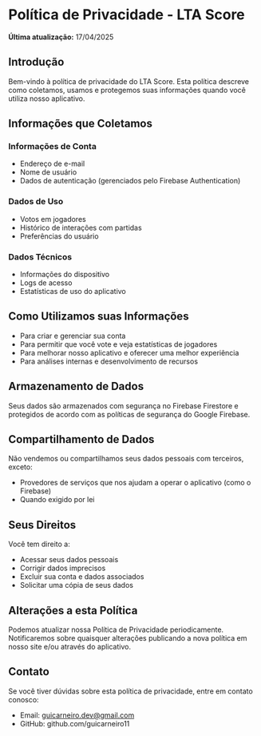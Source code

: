 # Política de Privacidade - LTA Score

**Última atualização:** 17/04/2025

## Introdução

Bem-vindo à política de privacidade do LTA Score. Esta política descreve como coletamos, usamos e protegemos suas informações quando você utiliza nosso aplicativo.

## Informações que Coletamos

### Informações de Conta
- Endereço de e-mail
- Nome de usuário
- Dados de autenticação (gerenciados pelo Firebase Authentication)

### Dados de Uso
- Votos em jogadores
- Histórico de interações com partidas
- Preferências do usuário

### Dados Técnicos
- Informações do dispositivo
- Logs de acesso
- Estatísticas de uso do aplicativo

## Como Utilizamos suas Informações

- Para criar e gerenciar sua conta
- Para permitir que você vote e veja estatísticas de jogadores
- Para melhorar nosso aplicativo e oferecer uma melhor experiência
- Para análises internas e desenvolvimento de recursos

## Armazenamento de Dados

Seus dados são armazenados com segurança no Firebase Firestore e protegidos de acordo com as políticas de segurança do Google Firebase.

## Compartilhamento de Dados

Não vendemos ou compartilhamos seus dados pessoais com terceiros, exceto:
- Provedores de serviços que nos ajudam a operar o aplicativo (como o Firebase)
- Quando exigido por lei

## Seus Direitos

Você tem direito a:
- Acessar seus dados pessoais
- Corrigir dados imprecisos
- Excluir sua conta e dados associados
- Solicitar uma cópia de seus dados

## Alterações a esta Política

Podemos atualizar nossa Política de Privacidade periodicamente. Notificaremos sobre quaisquer alterações publicando a nova política em nosso site e/ou através do aplicativo.

## Contato

Se você tiver dúvidas sobre esta política de privacidade, entre em contato conosco:
- Email: guicarneiro.dev@gmail.com
- GitHub: github.com/guicarneiro11
